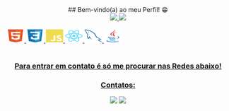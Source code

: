 <div style="display: inline_block" align="center">
 ## Bem-vindo(a) ao meu Perfil! 😁
</div>
 <div align="center">
   <a href="https://github.com/Danielvis14">
   <img height="180em" src="https://github-readme-stats.vercel.app/api?username=Danielvis14&show_icons=true&theme=tokyonight&include_all_commits=true&count_private=true"/>
   <img height="180em" src="https://github-readme-stats.vercel.app/api/top-langs/?username=Danielvis14&layout=compact&langs_count=6&theme=tokyonight"/>

</div>
<div style="display: inline_block"><br>
  <img alt="Daniel-HTML" height="30" width="40" src="https://raw.githubusercontent.com/devicons/devicon/master/icons/html5/html5-original.svg">
  <img alt="Daniel-CSS" height="30" width="40" src="https://raw.githubusercontent.com/devicons/devicon/master/icons/css3/css3-original.svg"> 
  <img alt="Daniel-Js" height="30" width="40" src="https://raw.githubusercontent.com/devicons/devicon/master/icons/javascript/javascript-plain.svg">
  <img alt="Daniel-React" height="30" width="40" src="https://raw.githubusercontent.com/devicons/devicon/master/icons/react/react-original.svg">
  <img alt="Daniel-React" height="30" width="40" src="https://raw.githubusercontent.com/devicons/devicon/master/icons/mysql/mysql-original.svg">
  <img alt="Daniel-React" height="30" width="40" src="https://raw.githubusercontent.com/devicons/devicon/master/icons/java/java-original.svg">
</div>
 
 <br>
 <div style="display: inline_block" align="center">
 
  ### Para entrar em contato é só me procurar nas Redes abaixo! 
 
</div> 
  
<div align="center"> 
  <h3>Contatos:</h3>
  <a href="https://www.linkedin.com/in/daniel-de-oliveira-9b3710158/" target="_blank"><img src="https://img.shields.io/badge/-LinkedIn-%230077B5?style=for-the-badge&logo=linkedin&logoColor=white" target="_blank"></a>
  <a href = "mailto:danieldejesusoliveira2018@gmail.com"><img src="https://img.shields.io/badge/Gmail-D14836?style=for-the-badge&logo=gmail&logoColor=white" target="_blank"></a>
</div>
 

</div>
